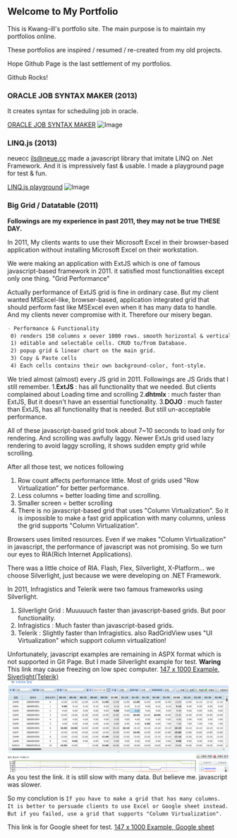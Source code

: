 ## Welcome to My Portfolio

This is Kwang-ill's portfolio site. The main purpose is to maintain my portfolios online.

These portfolios are inspired / resumed / re-created from my old projects.

Hope Github Page is the last settlement of my portfolios.

Github Rocks!


### ORACLE JOB SYNTAX MAKER (2013)

It creates syntax for scheduling job in oracle.

[ORACLE JOB SYNTAX MAKER](/portfolios/syntax_maker1.0/syntax_maker.html)
![Image](/portfolios/img/SyntaxMaker_thumb01.png)


### LINQ.js (2013)

neuecc <ils@neue.cc> made a javascript library that imitate LINQ on .Net Framework.
And it is impressively fast & usable. I made a playground page for test & fun.

[LINQ.js playground](/portfolios/linq_js_test/linq_js_test.html)
![Image](/portfolios/img/HDIMS_thumb01.png)


### Big Grid / Datatable (2011)

**Followings are my experience in past 2011, they may not be true THESE DAY.**

In 2011, My clients wants to use their Microsoft Excel in their browser-based application without installing Microsoft Excel on their workstation.

We were making an application with ExtJS which is one of famous javascript-based framework in 2011. it satisfied most functionalities except only one thing. "Grid Performance"

Actually performance of ExtJS grid is fine in ordinary case. But my client wanted MSExcel-like, browser-based, application integrated grid that should perform fast like MSExcel even when it has many data to handle. And my clients never compromise with it. Therefore our misery began.

```markdown
- Performance & Functionality
 0) renders 150 columns x oever 1000 rows. smooth horizontal & vertical scrolls.
 1) editable and selectable cells. CRUD to/from Database.
 2) popup grid & linear chart on the main grid.
 3) Copy & Paste cells
 4) Each cells contains their own background-color, font-style.
```

We tried almost (almost) every JS grid in 2011. Followings are JS Grids that I still remember.
1.**ExtJS** : has all functionality that we needed. But clients complained about Loading time and scrolling
2.**dhtmlx** : much faster than ExtJS, But it doesn't have an essential functionality.
3.**DOJO** : much faster than ExtJS, has all functionality that is needed. But still un-acceptable performance.
 
All of these javascript-based grid took about 7~10 seconds to load only for rendering. And scrolling was awfully laggy. Newer ExtJs grid used lazy rendering to avoid laggy scrolling, it shows sudden empty grid while scrolling. 

After all those test, we notices following
1. Row count affects performance little. Most of grids used "Row Virtualization" for better performance.
2. Less columns = better loading time and scrolling.
3. Smaller screen = better scrolling
4. There is no javascript-based grid that uses "Column Virtualization". So it is impossible to make a fast grid application with many columns, unless the grid supports "Column Virtualization". 

Browsers uses limited resources. Even if we makes "Column Virtualization" in javascript, the performance of javascript was not promising. So we turn our eyes to RIA(Rich Internet Applications). 

There was a little choice of RIA. Flash, Flex, Silverlight, X-Platform... we choose Silverlight, just because we were developing on .NET Framework.


In 2011, Infragistics and Telerik were two famous frameworks using Silverlight.
1. Silverlight Grid : Muuuuuch faster than javascript-based grids. But poor functionality.
2. Infragistics : Much faster than javascript-based grids.
3. Telerik : Slightly faster than Infragistics. also RadGridView uses "UI Virtualization" which support column virtualization! 

Unfortunately, javascript examples are remaining in ASPX format which is not supported in Git Page.
But I made Silverlight example for test. **Waring** This link may cause freezing on low spec computer.
[147 x 1000 Example, Siverlight(Telerik)](/HDIMS_portfolio/WebApplication1/HDIMSAPPTestPage.html)
![Image](/img/HDIMS_thumb01.png)
As you test the link. it is still slow with many data. But believe me. javascript was slower. 

So my conclution is 
`If you have to make a grid that has many columns. It is better to persuade clients to use Excel or Google sheet instead.
But if you failed, use a grid that supports "Column Virtualization".`


This link is for Google sheet for test.
[147 x 1000 Example, Google sheet](https://docs.google.com/spreadsheets/d/1sQnBhdMUh2IRDMYgWctAuk3ovoTtXcMirNiB075OEiU/edit?usp=sharing)
